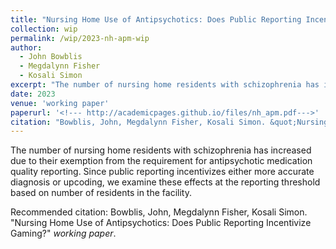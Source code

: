 ```yaml
---
title: "Nursing Home Use of Antipsychotics: Does Public Reporting Incentivize Gaming?"
collection: wip
permalink: /wip/2023-nh-apm-wip
author:
  - John Bowblis
  - Megdalynn Fisher
  - Kosali Simon
excerpt: "The number of nursing home residents with schizophrenia has increased due to their exemption from the requirement for antipsychotic medication quality reporting. Since public reporting incentivizes either more accurate diagnosis or upcoding, we examine these effects at the reporting threshold based on number of residents in the facility."
date: 2023
venue: 'working paper'
paperurl: '<!--- http://academicpages.github.io/files/nh_apm.pdf--->'
citation: "Bowblis, John, Megdalynn Fisher, Kosali Simon. &quot;Nursing Home Use of Antipsychotics: Does Public Reporting Incentivize Gaming?&quot; <i>work in progress 1</i>."
---
```


The number of nursing home residents with schizophrenia has increased due to their exemption from the requirement for antipsychotic medication quality reporting. Since public reporting incentivizes either more accurate diagnosis or upcoding, we examine these effects at the reporting threshold based on number of residents in the facility.  

Recommended citation: Bowblis, John, Megdalynn Fisher, Kosali Simon. "Nursing Home Use of Antipsychotics: Does Public Reporting Incentivize Gaming?" <i>working paper</i>. 
